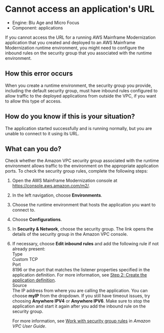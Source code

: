 # Cannot access an application's URL<a name="both-application-connectivity"></a>
+ Engine: Blu Age and Micro Focus
+ Component: applications

If you cannot access the URL for a running AWS Mainframe Modernization application that you created and deployed to an AWS Mainframe Modernization runtime environment, you might need to configure the inbound rules on the security group that you associated with the runtime environment\.

## How this error occurs<a name="both-application-connectivity-how"></a>

When you create a runtime environment, the security group you provide, including the default security group, must have inbound rules configured to allow traffic to the deployed applications from outside the VPC, if you want to allow this type of access\.

## How do you know if this is your situation?<a name="both-application-connectivity-situation"></a>

The application started successfully and is running normally, but you are unable to connect to it using its URL\.

## What can you do?<a name="both-application-connectivity-actions"></a>

Check whether the Amazon VPC security group associated with the runtime environment allows traffic to the environment on the appropriate application ports\. To check the security group rules, complete the following steps:

1. Open the AWS Mainframe Modernization console at [https://console\.aws\.amazon\.com/m2/](https://us-west-2.console.aws.amazon.com/m2/home?region=us-west-2#/)\.

1. In the left navigation, choose **Environments**\.

1. Choose the runtime environment that hosts the application you want to connect to\.

1. Choose **Configurations**\.

1. In **Security & Network**, choose the security group\. The link opens the details of the security group in the Amazon VPC console\.

1. If necessary, choose **Edit inbound rules** and add the following rule if not already present:  
Type  
Custom TCP  
Port  
8196 or the port that matches the listener properties specified in the application definition\. For more information, see [Step 2: Create the application definition](tutorial-runtime-ba.md#tutorial-runtime-ba-step2)\.  
Source  
The IP address from where you are calling the application\. You can choose **myIP** from the dropdown\. If you still have timeout issues, try choosing **Anywhere IPV4** or **Anywhere IPV6**\. Make sure to stop the application and start it again after you add the inbound rule on the security group\.

   For more information, see [Work with security group rules](https://docs.aws.amazon.com/vpc/latest/userguide/VPC_SecurityGroups.html#working-with-security-group-rules) in *Amazon VPC User Guide*\.